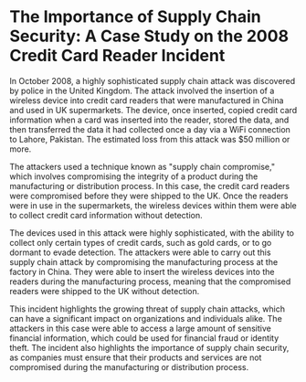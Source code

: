 The Importance of Supply Chain Security: A Case Study on the 2008 Credit Card Reader Incident
=============================================================================================

In October 2008, a highly sophisticated supply chain attack was discovered by police in the United Kingdom. The attack involved the insertion of a wireless device into credit card readers that were manufactured in China and used in UK supermarkets. The device, once inserted, copied credit card information when a card was inserted into the reader, stored the data, and then transferred the data it had collected once a day via a WiFi connection to Lahore, Pakistan. The estimated loss from this attack was $50 million or more.

The attackers used a technique known as "supply chain compromise," which involves compromising the integrity of a product during the manufacturing or distribution process. In this case, the credit card readers were compromised before they were shipped to the UK. Once the readers were in use in the supermarkets, the wireless devices within them were able to collect credit card information without detection.

The devices used in this attack were highly sophisticated, with the ability to collect only certain types of credit cards, such as gold cards, or to go dormant to evade detection. The attackers were able to carry out this supply chain attack by compromising the manufacturing process at the factory in China. They were able to insert the wireless devices into the readers during the manufacturing process, meaning that the compromised readers were shipped to the UK without detection.

This incident highlights the growing threat of supply chain attacks, which can have a significant impact on organizations and individuals alike. The attackers in this case were able to access a large amount of sensitive financial information, which could be used for financial fraud or identity theft. The incident also highlights the importance of supply chain security, as companies must ensure that their products and services are not compromised during the manufacturing or distribution process.